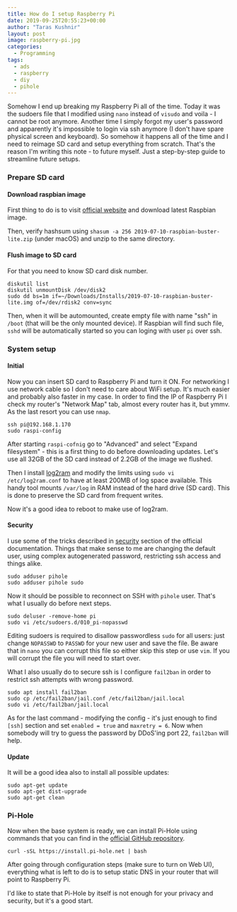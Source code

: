 ```yaml
---
title: How do I setup Raspberry Pi
date: 2019-09-25T20:55:23+00:00
author: "Taras Kushnir"
layout: post
image: raspberry-pi.jpg
categories:
  - Programming
tags:
  - ads
  - raspberry
  - diy
  - pihole
---
```


Somehow I end up breaking my Raspberry Pi all of the time. Today it was the sudoers file that I modified using `nano` instead of `visudo` and voila - I cannot be root anymore. Another time I simply forgot my user's password and apparently it's impossible to login via ssh anymore (I don't have spare physical screen and keyboard). So somehow it happens all of the time and I need to reimage SD card and setup everything from scratch. That's the reason I'm writing this note - to future myself. Just a step-by-step guide to streamline future setups.

<!--more-->

### Prepare SD card

#### Download raspbian image

First thing to do is to visit [official website](https://www.raspberrypi.org/) and download latest Raspbian image.

Then, verify hashsum using `shasum -a 256 2019-07-10-raspbian-buster-lite.zip` (under macOS) and unzip to the same directory.

#### Flush image to SD card

For that you need to know SD card disk number.

```
diskutil list
diskutil unmountDisk /dev/disk2
sudo dd bs=1m if=~/Downloads/Installs/2019-07-10-raspbian-buster-lite.img of=/dev/rdisk2 conv=sync
```

Then, when it will be automounted, create empty file with name "ssh" in `/boot` (that will be the only mounted device). If Raspbian will find such file, `sshd` will be automatically started so you can loging with user `pi` over ssh.

### System setup

#### Initial

Now you can insert SD card to Raspberry Pi and turn it ON. For networking I use network cable so I don't need to care about WiFi setup. It's much easier and probably also faster in my case. In order to find the IP of Raspberry Pi I check my router's "Network Map" tab, almost every router has it, but ymmv. As the last resort you can use `nmap`.

```
ssh pi@192.168.1.170
sudo raspi-config
```

After starting `raspi-cofnig` go to "Advanced" and select "Expand filesystem" - this is a first thing to do before downloading updates. Let's use all 32GB of the SD card instead of 2.2GB of the image we flushed.

Then I install [log2ram](https://github.com/azlux/log2ram) and modify the limits using `sudo vi /etc/log2ram.conf` to have at least 200MB of log space available. This handy tool mounts `/var/log` in RAM instead of the hard drive (SD card). This is done to preserve the SD card from frequent writes.

Now it's a good idea to reboot to make use of log2ram.

#### Security

I use some of the tricks described in [security](https://www.raspberrypi.org/documentation/configuration/security.md) section of the official documentation. Things that make sense to me are changing the default user, using complex autogenerated password, restricting ssh access and things alike.

```
sudo adduser pihole
sudo adduser pihole sudo
```

Now it should be possible to reconnect on SSH with `pihole` user. That's what I usually do before next steps.

```
sudo deluser -remove-home pi
sudo vi /etc/sudoers.d/010_pi-nopasswd
```

Editing sudoers is required to disallow passwordless `sudo` for all users: just change `NOPASSWD` to `PASSWD` for your new user and save the file. Be aware that in `nano` you can corrupt this file so either skip this step or use `vim`. If you will corrupt the file you will need to start over.

What I also usually do to secure ssh is I configure `fail2ban` in order to restrict ssh attempts with wrong password.

```
sudo apt install fail2ban
sudo cp /etc/fail2ban/jail.conf /etc/fail2ban/jail.local
sudo vi /etc/fail2ban/jail.local
```

As for the last command - modifying the config - it's just enough to find `[ssh]` section and set `enabled = true` and `maxretry = 6`. Now when somebody will try to guess the password by DDoS'ing port 22, `fail2ban` will help.

#### Update

It will be a good idea also to install all possible updates:

```
sudo apt-get update
sudo apt-get dist-upgrade
sudo apt-get clean
```

### Pi-Hole

Now when the base system is ready, we can install Pi-Hole using commands that you can find in the [official GitHub repository](https://github.com/pi-hole/pi-hole).

```
curl -sSL https://install.pi-hole.net | bash
```

After going through configuration steps (make sure to turn on Web UI), everything what is left to do is to setup static DNS in your router that will point to Raspberry Pi.

I'd like to state that Pi-Hole by itself is not enough for your privacy and security, but it's a good start.
